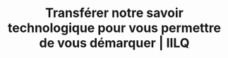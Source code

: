 ---
title: "Transférer notre savoir technologique pour vous permettre de vous démarquer  | IILQ"
description: "Nous partageons notre savoir et nous vous outillons afin de vous proposer la solution gagnante. Nous voulons vous aider à trouver les meilleures technologies disponibles répondant spécifiquement à vos besoins actuels et futurs. Améliorer votre performance, c'est notre spécialité. "
titre: "Transfert"
image: /img/transfert.jpg
draft: false
blocks:
  - text: >-
      ## **Saviez-vous que...**

      Selon Rebolledo et Roy, le Centre sur la productivité et la prospérité de HEC Montréal, les activités logistiques sont faiblement imparties et sont gérées à l’interne.


      ![Tableau Transfert logistique](/img/tableau-transfert-bleu.png "Tableau Transfert logistique")


      Toujours selon Rebolledo et Roy, les entreprises n’utilisent pas les dernières technologies disponibles pour gérer leurs activités logistiques.


      ![Tableau Transfert logistique](/img/tableau-transfert-jaune.png "Tableau Transfert logistique")
  - text: >-
      ## **Nous partageons notre savoir**

      Le retard des entreprises québécoises à adopter les progiciels de gestion spécialisés en logistique nuit à leur compétitivité et réduit d’autant leur capacité à croître. C’est pourquoi nous encourageons l’innovation et vous transférons notre savoir technologique afin de vous aider à vous démarquer davantage de vos concurrents.


      Nous croyons au concept selon lequel l'innovation ne réside pas seulement dans la création de la toute dernière technologie. Bien que la nouveauté soit un facteur de l'innovation, c'est plutôt les différentes façons d’utiliser une technologie qui mène à l'innovation. Nous avons donc comme objectif de vous aider à améliorer votre performance en trouvant de nouvelles manières d'exploiter les outils technologiques disponibles.
  - text: >-
      ## **Nous vous outillons**

      L’échange d’informations et de connaissances alimente l’acquisition de compétences logistiques et c’est que nous prônons à l’IILQ. Nous voulons contribuer à votre développement et à votre succès en vous outillant pour suivre l’évolution du marché. 


      [ERP](/transfert/erp) : votre flux d’activités intégré et votre prise de décision facilitée <br>
      [WMS](/transfert/wms) : la gestion de votre inventaire et vos commandes de produits simplifiées <br>
      [TMS](/transfert/tms) : la gestion de vos transports optimisée <br>
      [CRM](/transfert/crm) : vos relations clients améliorées <br>
      [RFID](/transfert/rfid) : des puces pour retracer facilement vos produits
  - text: >-
      ## **Nous vous proposons une solution gagnante**

      L’IILQ commence par évaluer vos besoins et les technologies déjà implantées afin d’en analyser le potentiel d’exploitation.    


      S’il y a lieu, nous vous aidons à trouver les meilleures technologies disponibles répondant spécifiquement à vos besoins actuels et futurs.


      Pour ce faire, nous procédons à une analyse détaillée de vos processus d’affaires, de vos politiques et procédures ainsi que de votre plan d’affaires sur cinq ans. Investir dans vos outils technologiques s’avère un investissement important afin d’en assurer la pérennité à moyen long terme. C’est pourquoi l’analyse de vos besoins sur un horizon de plusieurs années est primordiale afin d’instaurer une solution gagnante.


      ###### Découvrez notre offre de service
---